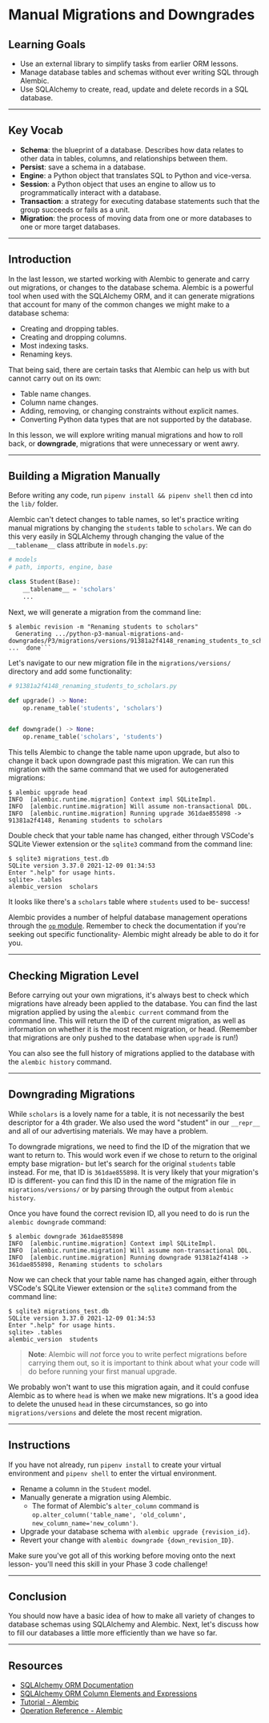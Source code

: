 # Manual Migrations and Downgrades

## Learning Goals

- Use an external library to simplify tasks from earlier ORM lessons.
- Manage database tables and schemas without ever writing SQL through Alembic.
- Use SQLAlchemy to create, read, update and delete records in a SQL database.

***

## Key Vocab

- **Schema**: the blueprint of a database. Describes how data relates to other
  data in tables, columns, and relationships between them.
- **Persist**: save a schema in a database.
- **Engine**: a Python object that translates SQL to Python and vice-versa.
- **Session**: a Python object that uses an engine to allow us to
  programmatically interact with a database.
- **Transaction**: a strategy for executing database statements such that
  the group succeeds or fails as a unit.
- **Migration**: the process of moving data from one or more databases to one
  or more target databases.

***

## Introduction

In the last lesson, we started working with Alembic to generate and carry out
migrations, or changes to the database schema. Alembic is a powerful tool when
used with the SQLAlchemy ORM, and it can generate migrations that account for
many of the common changes we might make to a database schema:

- Creating and dropping tables.
- Creating and dropping columns.
- Most indexing tasks.
- Renaming keys.

That being said, there are certain tasks that Alembic can help us with but
cannot carry out on its own:

- Table name changes.
- Column name changes.
- Adding, removing, or changing constraints without explicit names.
- Converting Python data types that are not supported by the database.

In this lesson, we will explore writing manual migrations and how to roll back,
or **downgrade**, migrations that were unnecessary or went awry.

***

## Building a Migration Manually

Before writing any code, run `pipenv install && pipenv shell` then cd into the `lib/` folder.

Alembic can't detect changes to table names, so let's practice writing manual
migrations by changing the `students` table to `scholars`. We can do this very
easily in SQLAlchemy through changing the value of the `__tablename__` class
attribute in `models.py`:

```py
# models
# path, imports, engine, base

class Student(Base):
    __tablename__ = 'scholars'
    ...
```

Next, we will generate a migration from the command line:

```console
$ alembic revision -m "Renaming students to scholars"
  Generating .../python-p3-manual-migrations-and-downgrades/P3/migrations/versions/91381a2f4148_renaming_students_to_scholars.py ...  done```
```

Let's navigate to our new migration file in the `migrations/versions/` directory
and add some functionality:

```py
# 91381a2f4148_renaming_students_to_scholars.py

def upgrade() -> None:
    op.rename_table('students', 'scholars')


def downgrade() -> None:
    op.rename_table('scholars', 'students')
```

This tells Alembic to change the table name upon upgrade, but also to change
it back upon downgrade past this migration. We can run this migration with the
same command that we used for autogenerated migrations:

```console
$ alembic upgrade head
INFO  [alembic.runtime.migration] Context impl SQLiteImpl.
INFO  [alembic.runtime.migration] Will assume non-transactional DDL.
INFO  [alembic.runtime.migration] Running upgrade 361dae855898 -> 91381a2f4148, Renaming students to scholars
```

Double check that your table name has changed, either through VSCode's
SQLite Viewer extension or the `sqlite3` command from the command line:

```console
$ sqlite3 migrations_test.db
SQLite version 3.37.0 2021-12-09 01:34:53
Enter ".help" for usage hints.
sqlite> .tables
alembic_version  scholars
```

It looks like there's a `scholars` table where `students` used to be- success!

Alembic provides a number of helpful database management operations through the
[`op` module][op]. Remember to check the documentation if you're seeking out
specific functionality- Alembic might already be able to do it for you.

***

## Checking Migration Level

Before carrying out your own migrations, it's always best to check which
migrations have already been applied to the database. You can find the last
migration applied by using the `alembic current` command from the command line.
This will return the ID of the current migration, as well as information on
whether it is the most recent migration, or head. (Remember that migrations
are only pushed to the database when `upgrade` is run!)

You can also see the full history of migrations applied to the database with
the `alembic history` command.

***

## Downgrading Migrations

While `scholars` is a lovely name for a table, it is not necessarily the best
descriptor for a 4th grader. We also used the word "student" in our `__repr__`
and all of our advertising materials. We may have a problem.

To downgrade migrations, we need to find the ID of the migration that we want
to return to. This would work even if we chose to return to the original empty
base migration- but let's search for the original `students` table instead. For
me, that ID is `361dae855898`. It is very likely that your migration's ID is
different- you can find this ID in the name of the migration file in
`migrations/versions/` or by parsing through the output from `alembic history`.

Once you have found the correct revision ID, all you need to do is run the
`alembic downgrade` command:

```console
$ alembic downgrade 361dae855898
INFO  [alembic.runtime.migration] Context impl SQLiteImpl.
INFO  [alembic.runtime.migration] Will assume non-transactional DDL.
INFO  [alembic.runtime.migration] Running downgrade 91381a2f4148 -> 361dae855898, Renaming students to scholars
```

Now we can check that your table name has changed again, either through VSCode's
SQLite Viewer extension or the `sqlite3` command from the command line:

```console
$ sqlite3 migrations_test.db
SQLite version 3.37.0 2021-12-09 01:34:53
Enter ".help" for usage hints.
sqlite> .tables
alembic_version  students
```

> **Note**: Alembic will _not_ force you to write perfect migrations before
> carrying them out, so it is important to think about what your code will do
> before running your first manual upgrade.

We probably won't want to use this migration again, and it could confuse Alembic
as to where `head` is when we make new migrations. It's a good idea to delete
the unused `head` in these circumstances, so go into `migrations/versions` and
delete the most recent migration.

***

## Instructions

If you have not already, run `pipenv install` to create your virtual
environment and `pipenv shell` to enter the virtual environment.

- Rename a column in the `Student` model.
- Manually generate a migration using Alembic.
  - The format of Alembic's `alter_column` command is
    `op.alter_column('table_name', 'old_column', new_column_name='new_column')`.
- Upgrade your database schema with `alembic upgrade {revision_id}`.
- Revert your change with `alembic downgrade {down_revision_ID}`.

Make sure you've got all of this working before moving onto the next lesson-
you'll need this skill in your Phase 3 code challenge!

***

## Conclusion

You should now have a basic idea of how to make all variety of changes to
database schemas using SQLAlchemy and Alembic. Next, let's discuss how to
fill our databases a little more efficiently than we have so far.

***

## Resources

- [SQLAlchemy ORM Documentation](https://docs.sqlalchemy.org/en/14/orm/)
- [SQLAlchemy ORM Column Elements and Expressions](https://docs.sqlalchemy.org/en/14/core/sqlelement.html)
- [Tutorial - Alembic](https://alembic.sqlalchemy.org/en/latest/tutorial.html)
- [Operation Reference - Alembic][op]

[op]: https://alembic.sqlalchemy.org/en/latest/ops.html
